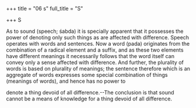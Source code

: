 +++
title = "06 s"
full_title = "S"

+++
S

As to sound (speech; śabda) it is specially apparent that it possesses the power of denoting only such things as are affected with difference. Speech operates with words and sentences. Now a word (pada) originates from the combination of a radical element and a suffix, and as these two elements have different meanings it necessarily follows that the word itself can convey only a sense affected with difference. And further, the plurality of words is based on plurality of meanings; the sentence therefore which is an aggregate of words expresses some special combination of things (meanings of words), and hence has no power to

denote a thing devoid of all difference.--The conclusion is that sound cannot be a means of knowledge for a thing devoid of all difference.

